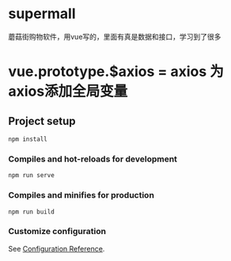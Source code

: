 # supermall
蘑菇街购物软件，用vue写的，里面有真是数据和接口，学习到了很多

# vue.prototype.$axios = axios 为axios添加全局变量

## Project setup
```
npm install
```

### Compiles and hot-reloads for development
```
npm run serve
```

### Compiles and minifies for production
```
npm run build
```

### Customize configuration
See [Configuration Reference](https://cli.vuejs.org/config/).
